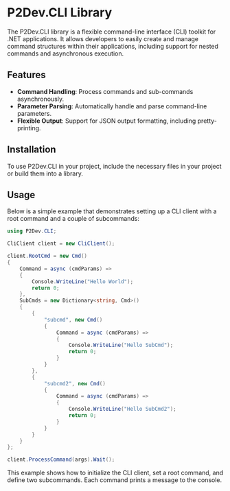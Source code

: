 # P2Dev.CLI Library

The P2Dev.CLI library is a flexible command-line interface (CLI) toolkit for .NET applications. It allows developers to easily create and manage command structures within their applications, including support for nested commands and asynchronous execution.

## Features

- **Command Handling**: Process commands and sub-commands asynchronously.
- **Parameter Parsing**: Automatically handle and parse command-line parameters.
- **Flexible Output**: Support for JSON output formatting, including pretty-printing.

## Installation

To use P2Dev.CLI in your project, include the necessary files in your project or build them into a library.

## Usage

Below is a simple example that demonstrates setting up a CLI client with a root command and a couple of subcommands:

```csharp
using P2Dev.CLI;

CliClient client = new CliClient();

client.RootCmd = new Cmd()
{
    Command = async (cmdParams) =>
    {
        Console.WriteLine("Hello World");
        return 0;
    },
    SubCmds = new Dictionary<string, Cmd>()
    {
        {
            "subcmd", new Cmd()
            {
                Command = async (cmdParams) =>
                {
                    Console.WriteLine("Hello SubCmd");
                    return 0;
                }
            }
        },
        {
            "subcmd2", new Cmd()
            {
                Command = async (cmdParams) =>
                {
                    Console.WriteLine("Hello SubCmd2");
                    return 0;
                }
            }
        }
    }
};

client.ProcessCommand(args).Wait();
```

This example shows how to initialize the CLI client, set a root command, and define two subcommands. Each command prints a message to the console.

